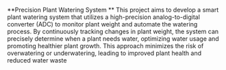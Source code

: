 **Precision Plant Watering System
**
This project aims to develop a smart plant watering system that utilizes a high-precision analog-to-digital converter (ADC) to monitor plant weight and automate the watering process. By continuously tracking changes in plant weight, the system can precisely determine when a plant needs water, optimizing water usage and promoting healthier plant growth. This approach minimizes the risk of overwatering or underwatering, leading to improved plant health and reduced water waste